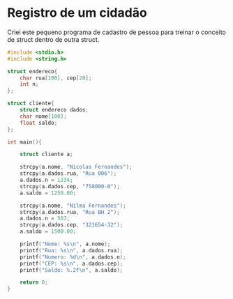# Registro de um cidadão
Criei este pequeno programa de cadastro de pessoa para treinar o conceito de struct dentro de outra struct.

```C
#include <stdio.h>
#include <string.h>

struct endereco{
    char rua[100], cep[20];
    int n;
};

struct cliente{
    struct endereco dados;
    char nome[100];
    float saldo;
};

int main(){

    struct cliente a;

    strcpy(a.nome, "Nicolas Fernandes");
    strcpy(a.dados.rua, "Rua 006");
    a.dados.n = 1234;
    strcpy(a.dados.cep, "758000-0");
    a.saldo = 1250.00;

    strcpy(a.nome, "Nilma Fernandes");
    strcpy(a.dados.rua, "Rua BH 2");
    a.dados.n = 567;
    strcpy(a.dados.cep, "321654-32");
    a.saldo = 1500.00;

    printf("Nome: %s\n", a.nome);
    printf("Rua: %s\n", a.dados.rua);
    printf("Numero: %d\n", a.dados.n);
    printf("CEP: %s\n", a.dados.cep);
    printf("Saldo: %.2f\n", a.saldo);

    return 0;
}
```
